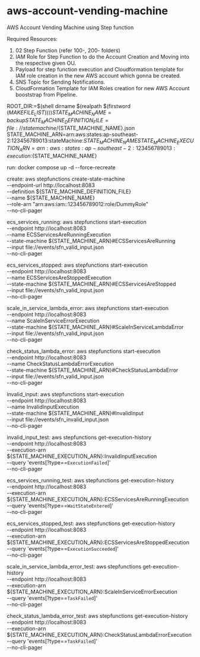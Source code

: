 # aws-account-vending-machine
AWS Account Vending Machine using Step function


Required Resources:
1. 02 Step Function (refer 100-, 200- folders)
2. IAM Role for Step Function to do the Account Creation and Moving into the respective given OU.
3. Payload for step function execution and Cloudformation template for IAM role creation in the new AWS account which gonna be created.
4. SNS Topic for Sending Notifications.
5. CloudFormation Template for IAM Roles creation for new AWS Account booststrap from Pipeline.



ROOT_DIR:=$(shell dirname $(realpath $(firstword $(MAKEFILE_LIST))))
STATE_MACHINE_NAME=backup
STATE_MACHINE_DEFINITION_FILE=file://statemachine/${STATE_MACHINE_NAME}.json
STATE_MACHINE_ARN=arn:aws:states:ap-southeast-2:123456789013:stateMachine:${STATE_MACHINE_NAME}
STATE_MACHINE_EXECUTION_ARN=arn:aws:states:ap-southeast-2:123456789013:execution:${STATE_MACHINE_NAME}

run:
	docker compose up -d --force-recreate 

create:
	aws stepfunctions create-state-machine \
		--endpoint-url http://localhost:8083 \
		--definition  ${STATE_MACHINE_DEFINITION_FILE}\
		--name ${STATE_MACHINE_NAME} \
		--role-arn "arn:aws:iam::123456789012:role/DummyRole" \
		--no-cli-pager

ecs_services_running:
	aws stepfunctions start-execution \
		--endpoint http://localhost:8083 \
		--name ECSServicesAreRunningExecution \
		--state-machine ${STATE_MACHINE_ARN}#ECSServicesAreRunning \
		--input file://events/sfn_valid_input.json \
		--no-cli-pager

ecs_services_stopped:
	aws stepfunctions start-execution \
		--endpoint http://localhost:8083 \
		--name ECSServicesAreStoppedExecution \
		--state-machine ${STATE_MACHINE_ARN}#ECSServicesAreStopped \
		--input file://events/sfn_valid_input.json \
		--no-cli-pager

scale_in_service_lambda_error:
	aws stepfunctions start-execution \
		--endpoint http://localhost:8083 \
		--name ScaleInServiceErrorExecution \
		--state-machine ${STATE_MACHINE_ARN}#ScaleInServiceLambdaError \
		--input file://events/sfn_valid_input.json \
		--no-cli-pager

check_status_lambda_error:
	aws stepfunctions start-execution \
		--endpoint http://localhost:8083 \
		--name CheckStatusLambdaErrorExecution \
		--state-machine ${STATE_MACHINE_ARN}#CheckStatusLambdaError \
		--input file://events/sfn_valid_input.json \
		--no-cli-pager

invalid_input:
	aws stepfunctions start-execution \
		--endpoint http://localhost:8083 \
		--name InvalidInputExecution \
		--state-machine ${STATE_MACHINE_ARN}#InvalidInput \
		--input file://events/sfn_invalid_input.json \
		--no-cli-pager

invalid_input_test:
	aws stepfunctions get-execution-history \
		--endpoint http://localhost:8083 \
		--execution-arn ${STATE_MACHINE_EXECUTION_ARN}:InvalidInputExecution \
		--query 'events[?type==`ExecutionFailed`]' \
		--no-cli-pager

ecs_services_running_test:
	aws stepfunctions get-execution-history \
		--endpoint http://localhost:8083 \
		--execution-arn ${STATE_MACHINE_EXECUTION_ARN}:ECSServicesAreRunningExecution \
		--query 'events[?type==`WaitStateEntered`]' \
		--no-cli-pager

ecs_services_stopped_test:
	aws stepfunctions get-execution-history \
		--endpoint http://localhost:8083 \
		--execution-arn ${STATE_MACHINE_EXECUTION_ARN}:ECSServicesAreStoppedExecution \
		--query 'events[?type==`ExecutionSucceeded`]' \
		--no-cli-pager

scale_in_service_lambda_error_test:
	aws stepfunctions get-execution-history \
		--endpoint http://localhost:8083 \
		--execution-arn ${STATE_MACHINE_EXECUTION_ARN}:ScaleInServiceErrorExecution \
		--query 'events[?type==`TaskFailed`]' \
		--no-cli-pager

check_status_lambda_error_test:
	aws stepfunctions get-execution-history \
		--endpoint http://localhost:8083 \
		--execution-arn ${STATE_MACHINE_EXECUTION_ARN}:CheckStatusLambdaErrorExecution \
		--query 'events[?type==`TaskFailed`]' \
		--no-cli-pager